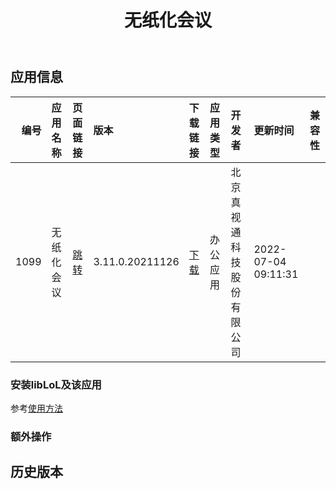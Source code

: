 ﻿---
id: 1099
title: 无纸化会议
toc: true
weight: 1099
---

## 应用信息 
|   编号 | 应用名称   | 页面链接                                        | 版本              | 下载链接                                                                               | 应用类型   | 开发者           | 更新时间                | 兼容性   |
|-----:|:-------|:--------------------------------------------|:----------------|:-----------------------------------------------------------------------------------|:-------|:--------------|:--------------------|:------|
| 1099 | 无纸化会议  | [跳转](http://app.loongapps.cn/#/detail/1099) | 3.11.0.20211126 | [下载](http://113.24.212.22:8090/upload/file/zstnps_3.11.0.20211126_loongarch64.deb) | 办公应用   | 北京真视通科技股份有限公司 | 2022-07-04 09:11:31 |       |
### 安装libLoL及该应用 
参考[使用方法](/docs/usage) 
### 额外操作 


## 历史版本 
 